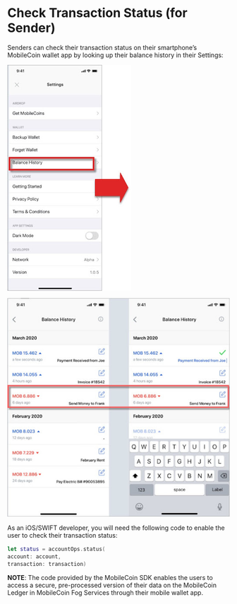 # Check Transaction Status (for Sender)

Senders can check their transaction status on their smartphone’s MobileCoin wallet app by looking up their balance history in their Settings:

![Locate the balance history in the Settings.](images/balance-history.jpeg)

![Users can check their transaction status of their recent sent payments on their smartphone’s MobileCoin wallet app by looking up their balance history in their Settings.](images/transaction-status.jpeg)

As an iOS/SWIFT developer, you will need the following code to enable the user to check their transaction status:

```SWIFT
let status = accountOps.status(
account: account,
transaction: transaction)
```

**NOTE**: The code provided by the MobileCoin SDK enables the users to access a secure, pre-processed version of their data on the MobileCoin Ledger in MobileCoin Fog Services through their mobile wallet app.
